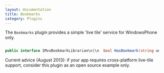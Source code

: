 ```yaml
---
layout: documentation
title: Bookmarks
category: Plugins
---
```

The `Bookmarks` plugin provides a simple 'live tile' service for WindowsPhone only.
```c# 

public interface IMvxBookmarkLibrarian\n{\n  bool HasBookmark(string uniqueName);\n\n  bool AddBookmark(Type viewModelType, string uniqueName, MvxBookmarkMetadata metadata,\n                   IDictionary<string, string> navigationArgs);\n\n  bool UpdateBookmark(string uniqueName, MvxBookmarkMetadata metadata);\n}",
```
Current advice (August 2013): if your app requires cross-platform live-tile support, consider this plugin as an open source example only.